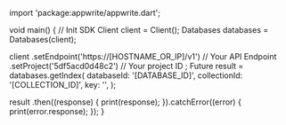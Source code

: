 import 'package:appwrite/appwrite.dart';

void main() { // Init SDK
  Client client = Client();
  Databases databases = Databases(client);

  client
    .setEndpoint('https://[HOSTNAME_OR_IP]/v1') // Your API Endpoint
    .setProject('5df5acd0d48c2') // Your project ID
  ;
  Future result = databases.getIndex(
    databaseId: '[DATABASE_ID]',
    collectionId: '[COLLECTION_ID]',
    key: '',
  );

  result
    .then((response) {
      print(response);
    }).catchError((error) {
      print(error.response);
  });
}
